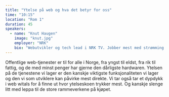 ```yaml
---
title: "Ytelse på web og hva det betyr for oss"
time: "10:15"
location: "Rom 1"
duration: 45
speakers:
  - name: "Knut Haugen"
    image: "knut.jpg"
    employer: "NRK"
    bio: "Webutvikler og tech lead i NRK TV. Jobber mest med strømming av video til daglig men er såpass gammel at jeg har rukket å gjøre mye rart gjennom 25 år i utviklerbransjen. Glad i Perl (fortsatt!)"
---
```


Offentlige web-tjenester er til for alle i Norge, fra yngst til eldst, fra rik til fattig, og de med minst penger har gjerne den dårligste hardwaren. Ytelsen på de tjenestene vi lager er den kanskje viktigste funksjonaliteten vi lager og den vi som utviklere kan påvirke mest direkte. Vi tar også tar et dypdykk i web witals for å finne ut hvor ytelseskoen trykker mest. Og kanskje slenge litt med leppa til de store rammeverkene på kjøpet.
